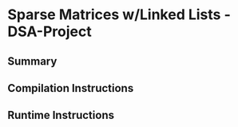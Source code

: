 # Sparse Matrices w/Linked Lists - DSA-Project
## Summary
## Compilation Instructions
## Runtime Instructions
